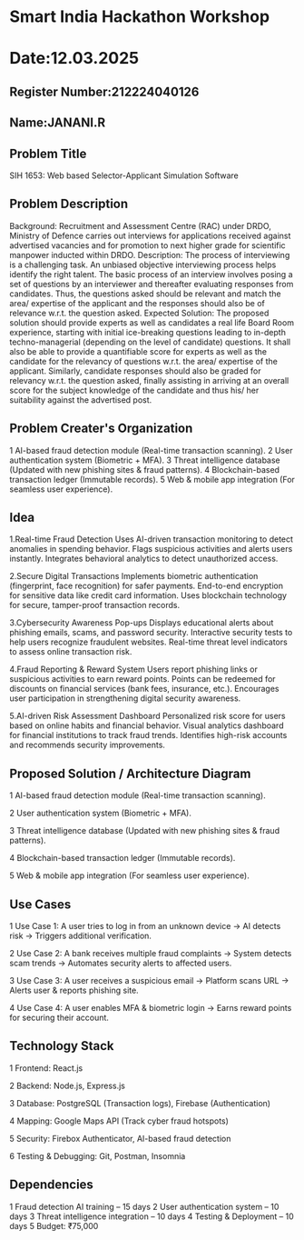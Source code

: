# Smart India Hackathon Workshop
# Date:12.03.2025
## Register Number:212224040126
## Name:JANANI.R
## Problem Title
SIH 1653: Web based Selector-Applicant Simulation Software
## Problem Description
Background: Recruitment and Assessment Centre (RAC) under DRDO, Ministry of Defence carries out interviews for applications received against advertised vacancies and for promotion to next higher grade for scientific manpower inducted within DRDO. Description: The process of interviewing is a challenging task. An unbiased objective interviewing process helps identify the right talent. The basic process of an interview involves posing a set of questions by an interviewer and thereafter evaluating responses from candidates. Thus, the questions asked should be relevant and match the area/ expertise of the applicant and the responses should also be of relevance w.r.t. the question asked. Expected Solution: The proposed solution should provide experts as well as candidates a real life Board Room experience, starting with initial ice-breaking questions leading to in-depth techno-managerial (depending on the level of candidate) questions. It shall also be able to provide a quantifiable score for experts as well as the candidate for the relevancy of questions w.r.t. the area/ expertise of the applicant. Similarly, candidate responses should also be graded for relevancy w.r.t. the question asked, finally assisting in arriving at an overall score for the subject knowledge of the candidate and thus his/ her suitability against the advertised post.

## Problem Creater's Organization
  1  AI-based fraud detection module (Real-time transaction scanning).
  2  User authentication system (Biometric + MFA).
  3  Threat intelligence database (Updated with new phishing sites & fraud patterns).
  4  Blockchain-based transaction ledger (Immutable records).
  5  Web & mobile app integration (For seamless user experience).

## Idea
1️.Real-time Fraud Detection
 Uses AI-driven transaction monitoring to detect anomalies in spending behavior.
 Flags suspicious activities and alerts users instantly.
 Integrates behavioral analytics to detect unauthorized access.
 
2️.Secure Digital Transactions
 Implements biometric authentication (fingerprint, face recognition) for safer payments.
 End-to-end encryption for sensitive data like credit card information.
 Uses blockchain technology for secure, tamper-proof transaction records.
 
3️.Cybersecurity Awareness Pop-ups
 Displays educational alerts about phishing emails, scams, and password security.
 Interactive security tests to help users recognize fraudulent websites.
 Real-time threat level indicators to assess online transaction risk.
 
4️.Fraud Reporting & Reward System
 Users report phishing links or suspicious activities to earn reward points.
 Points can be redeemed for discounts on financial services (bank fees, insurance, etc.).
 Encourages user participation in strengthening digital security awareness.
 
5️.AI-driven Risk Assessment Dashboard
 Personalized risk score for users based on online habits and financial behavior.
 Visual analytics dashboard for financial institutions to track fraud trends.
 Identifies high-risk accounts and recommends security improvements.



## Proposed Solution / Architecture Diagram
1 AI-based fraud detection module (Real-time transaction scanning).

2 User authentication system (Biometric + MFA).

3 Threat intelligence database (Updated with new phishing sites & fraud patterns).

4 Blockchain-based transaction ledger (Immutable records).

5 Web & mobile app integration (For seamless user experience).



## Use Cases
1 Use Case 1: A user tries to log in from an unknown device → AI detects risk → Triggers additional verification.

2 Use Case 2: A bank receives multiple fraud complaints → System detects scam trends → Automates security alerts to affected users.

3 Use Case 3: A user receives a suspicious email → Platform scans URL → Alerts user & reports phishing site.

4 Use Case 4: A user enables MFA & biometric login → Earns reward points for securing their account.



## Technology Stack
1 Frontend: React.js

2 Backend: Node.js, Express.js

3 Database: PostgreSQL (Transaction logs), Firebase (Authentication)

4 Mapping: Google Maps API (Track cyber fraud hotspots)

5 Security: Firebox Authenticator, AI-based fraud detection

6 Testing & Debugging: Git, Postman, Insomnia



## Dependencies
1 Fraud detection AI training – 15 days
2 User authentication system – 10 days
3 Threat intelligence integration – 10 days
4 Testing & Deployment – 10 days
5 Budget: ₹75,000


